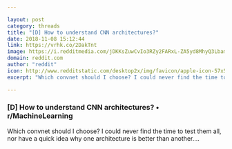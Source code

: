 ```yaml
---

layout: post
category: threads
title: "[D] How to understand CNN architectures?"
date: 2018-11-08 15:12:44
link: https://vrhk.co/2DakTnt
image: https://i.redditmedia.com/jDKKsZuwCvIo3RZy2FARxL-ZA5yd8MhyQ3LbamigCas.jpg?w=320&s=c5b316a0144c7f6e79c6ef72caafc299
domain: reddit.com
author: "reddit"
icon: http://www.redditstatic.com/desktop2x/img/favicon/apple-icon-57x57.png
excerpt: "Which convnet should I choose? I could never find the time to test them all, nor have a quick idea why one architecture is better than another...."

---
```


### [D] How to understand CNN architectures? • r/MachineLearning

Which convnet should I choose? I could never find the time to test them all, nor have a quick idea why one architecture is better than another....